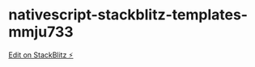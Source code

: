 # nativescript-stackblitz-templates-mmju733

[Edit on StackBlitz ⚡️](https://stackblitz.com/edit/nativescript-stackblitz-templates-u2tcqu)